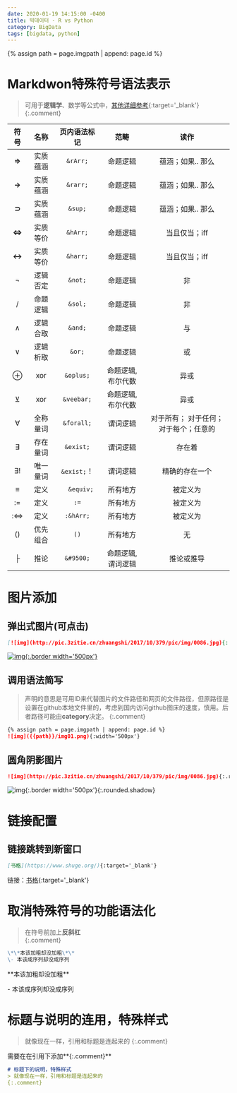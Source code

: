 ```yaml
---
date: 2020-01-19 14:15:00 -0400
title: 빅데이터 - R vs Python
category: BigData
tags: [bigdata, python]
---
```

{% assign path = page.imgpath | append: page.id %}

# Markdwon特殊符号语法表示
> 可用于**逻辑学**、数学等公式中，[其他详细参考](https://blog.csdn.net/qq_33538554/article/details/86999348){:target='_blank'}
{:.comment}   

|  符号   |  名称  |   页内语法标记   |     范畴     |         读作          |
|:-----:|:----:|:----------:|:----------:|:-------------------:|
| **⇒** | 实质蕴涵 |  `&rArr;`  |    命题逻辑    |     蕴涵；如果.. 那么      |
| **→** | 实质蕴涵 |  `&rarr;`  |    命题逻辑    |     蕴涵；如果.. 那么      |
| **⊃** | 实质蕴涵 |  `&sup;`   |    命题逻辑    |     蕴涵；如果.. 那么      |
| **⇔** | 实质等价 |  `&hArr;`  |    命题逻辑    |      当且仅当；iff       |
| **↔** | 实质等价 |  `&harr;`  |    命题逻辑    |      当且仅当；iff       |
|   ¬   | 逻辑否定 |  `&not;`   |    命题逻辑    |          非          |
|   /   | 命题逻辑 |  `&sol;`   |    命题逻辑    |          非          |
|   ∧   | 逻辑合取 |  `&and;`   |    命题逻辑    |          与          |
|   ∨   | 逻辑析取 |   `&or;`   |    命题逻辑    |          或          |
|   ⊕   | xor  | `&oplus;`  | 命题逻辑, 布尔代数 |         异或          |
|   ⊻   | xor  | `&veebar;` | 命题逻辑, 布尔代数 |         异或          |
|   ∀   | 全称量词 | `&forall;` |    谓词逻辑    | 对于所有； 对于任何；对于每个；任意的 |
|   ∃   | 存在量词 | `&exist;`  |    谓词逻辑    |         存在着         |
|  ∃!   | 唯一量词 | `&exist;`！ |    谓词逻辑    |       精确的存在一个       |
|   ≡   |  定义  | `	&equiv;` |    所有地方    |        被定义为         |
|  :=   |  定义  |    `:=`    |    所有地方    |        被定义为         |
|  :⇔   |  定义  | `:&hArr;`  |    所有地方    |        被定义为         |
|  ()   | 优先组合 |    `()`    |    所有地方    |          无          |
|   ├   |  推论  | `&#9500;`  | 命题逻辑, 谓词逻辑 |        推论或推导        |

# 图片添加

## 弹出式图片(可点击)

```markdown
[![img](http://pic.3zitie.cn/zhuangshi/2017/10/379/pic/img/0086.jpg){:.border width='600px'}](http://pic.3zitie.cn/zhuangshi/2017/10/379/pic/img/0086.jpg)
```

[![img](http://pic.3zitie.cn/zhuangshi/2017/10/379/pic/img/0086.jpg){:.border width='500px'}](http://pic.3zitie.cn/zhuangshi/2017/10/379/pic/img/0086.jpg)

## 调用语法简写
> 声明的意思是可用ID来代替图片的文件路径和网页的文件路径，但原路径是设置在github本地文件里的，考虑到国内访问github图床的速度，慎用。后者路径可能由**category**决定。
{:.comment}  

```markdown
{% assign path = page.imgpath | append: page.id %}
![img]({{path}}/img01.png){:width='500px'}
```

## 圆角阴影图片

```markdown
![img](http://pic.3zitie.cn/zhuangshi/2017/10/379/pic/img/0086.jpg){:.rounded.shadow}
```

![img](http://pic.3zitie.cn/zhuangshi/2017/10/379/pic/img/0086.jpg){:.border width='500px'}{:.rounded.shadow}

# 链接配置

## 链接跳转到新窗口

```markdown
[书格](https://www.shuge.org/){:target='_blank'}
```

链接：[书格](https://www.shuge.org/){:target='_blank'}  

# 取消特殊符号的功能语法化
> 在符号前加上**反斜杠**\
{:.comment}  

```markdown
\*\*本该加粗却没加粗\*\*
\- 本该成序列却没成序列
```

\*\*本该加粗却没加粗\*\*

\- 本该成序列却没成序列

# 标题与说明的连用，特殊样式
> 就像现在一样，引用和标题是连起来的
{:.comment}  

需要在在引用下添加**{:.comment}**

```markdown
# 标题下的说明，特殊样式
> 就像现在一样，引用和标题是连起来的
{:.comment}  
```